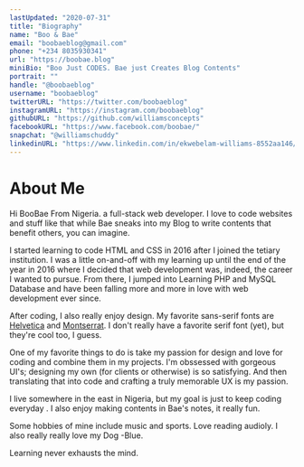 ```yaml
---
lastUpdated: "2020-07-31"
title: "Biography"
name: "Boo & Bae"
email: "boobaeblog@gmail.com"
phone: "+234 8035930341"
url: "https://boobae.blog"
miniBio: "Boo Just CODES. Bae just Creates Blog Contents"
portrait: ""
handle: "@boobaeblog"
username: "boobaeblog"
twitterURL: "https://twitter.com/boobaeblog"
instagramURL: "https://instagram.com/boobaeblog"
githubURL: "https://github.com/williamsconcepts"
facebookURL: "https://www.facebook.com/boobae/"
snapchat: "@williamschuddy"
linkedinURL: "https://www.linkedin.com/in/ekwebelam-williams-8552aa146/"
---
```


# About Me

Hi BooBae From Nigeria. a full-stack web developer. I love to code websites and stuff like that while Bae sneaks into my Blog to write contents that benefit others, you can imagine.

I started learning to code HTML and CSS in 2016 after I joined the tetiary institution. I was a little on-and-off with my learning up until the end of the year in 2016 where I decided that web development was, indeed, the career I wanted to pursue. From there, I jumped into Learning PHP and MySQL Database and have been falling more and more in love with web development ever since.

After coding, I also really enjoy design. My favorite sans-serif
fonts are [Helvetica](https://www.myfonts.com/fonts/linotype/helvetica/) and [Montserrat](https://fonts.google.com/specimen/Montserrat). I don't really have a favorite serif font (yet), but they're cool too, I guess.

One of my favorite things to do is take my passion for design and love for coding and combine them in my projects. I'm obssessed with gorgeous UI's; designing my own (for clients or otherwise) is so satisfying. And then translating that into code and crafting a truly memorable UX is my passion.

I live somewhere in the east in Nigeria, but my goal is just to keep coding everyday . I also enjoy making contents in Bae's notes, it really fun.

Some hobbies of mine include music and sports. Love reading audioly. I also really really love my Dog -Blue.

Learning never exhausts the mind.
